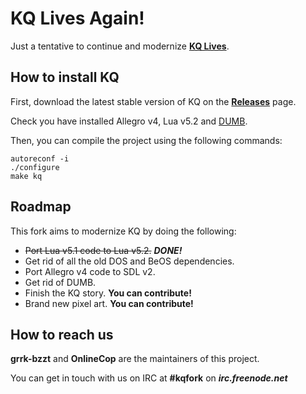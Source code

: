 KQ Lives Again!
===============

Just a tentative to continue and modernize **[KQ Lives](http://sourceforge.net/projects/kqlives/)**.

How to install KQ
-----------------

First, download the latest stable version of KQ on the **[Releases](https://github.com/grrk-bzzt/kq-fork/releases)** page.

Check you have installed Allegro v4, Lua v5.2 and [DUMB](http://sourceforge.net/projects/dumb/).

Then, you can compile the project using the following commands:
```
autoreconf -i
./configure
make kq
```

Roadmap
-------

This fork aims to modernize KQ by doing the following:
* ~~Port Lua v5.1 code to Lua v5.2.~~ ***DONE!***
* Get rid of all the old DOS and BeOS dependencies.
* Port Allegro v4 code to SDL v2.
* Get rid of DUMB.
* Finish the KQ story. **You can contribute!**
* Brand new pixel art. **You can contribute!**

How to reach us
---------------

**grrk-bzzt** and **OnlineCop** are the maintainers of this project.

You can get in touch with us on IRC at **#kqfork** on ***irc.freenode.net***
